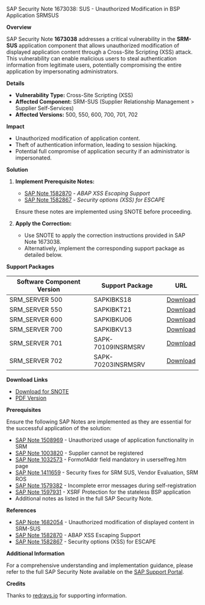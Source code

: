 SAP Security Note 1673038: SUS - Unauthorized Modification in BSP Application SRMSUS

**Overview**

SAP Security Note **1673038** addresses a critical vulnerability in the **SRM-SUS** application component that allows unauthorized modification of displayed application content through a Cross-Site Scripting (XSS) attack. This vulnerability can enable malicious users to steal authentication information from legitimate users, potentially compromising the entire application by impersonating administrators.

**Details**

- **Vulnerability Type:** Cross-Site Scripting (XSS)
- **Affected Component:** SRM-SUS (Supplier Relationship Management > Supplier Self-Services)
- **Affected Versions:** 500, 550, 600, 700, 701, 702

**Impact**

- Unauthorized modification of application content.
- Theft of authentication information, leading to session hijacking.
- Potential full compromise of application security if an administrator is impersonated.

**Solution**

1. **Implement Prerequisite Notes:**
   - [SAP Note 1582870](https://me.sap.com/notes/1582870) - *ABAP XSS Escaping Support*
   - [SAP Note 1582867](https://me.sap.com/notes/1582867) - *Security options (XSS) for ESCAPE*

   Ensure these notes are implemented using SNOTE before proceeding.

2. **Apply the Correction:**
   - Use SNOTE to apply the correction instructions provided in SAP Note 1673038.
   - Alternatively, implement the corresponding support package as detailed below.

**Support Packages**

| Software Component Version | Support Package                           | URL                                                                                         |
|----------------------------|-------------------------------------------|---------------------------------------------------------------------------------------------|
| SRM_SERVER 500             | SAPKIBKS18                                | [Download](https://me.sap.com/supportpackage/SAPKIBKS18)                                   |
| SRM_SERVER 550             | SAPKIBKT21                                | [Download](https://me.sap.com/supportpackage/SAPKIBKT21)                                   |
| SRM_SERVER 600             | SAPKIBKU06                                | [Download](https://me.sap.com/supportpackage/SAPKIBKU06)                                   |
| SRM_SERVER 700             | SAPKIBKV13                                | [Download](https://me.sap.com/supportpackage/SAPKIBKV13)                                   |
| SRM_SERVER 701             | SAPK-70109INSRMSRV                         | [Download](https://me.sap.com/supportpackage/SAPK-70109INSRMSRV)                            |
| SRM_SERVER 702             | SAPK-70203INSRMSRV                         | [Download](https://me.sap.com/supportpackage/SAPK-70203INSRMSRV)                            |

**Download Links**

- [Download for SNOTE](https://notesdownloads.sap.com/note/0040000009933742017)
- [PDF Version](https://userapps.support.sap.com/sap/support/sfm/notes/print/0001673038?language=en-US&token=2C8E7E5CA9E9CC9EA9E97BD19B54AF2C)

**Prerequisites**

Ensure the following SAP Notes are implemented as they are essential for the successful application of the solution:

- [SAP Note 1508969](https://me.sap.com/notes/1508969) - Unauthorized usage of application functionality in SRM
- [SAP Note 1003820](https://me.sap.com/notes/1003820) - Supplier cannot be registered
- [SAP Note 1032573](https://me.sap.com/notes/1032573) - FormofAddr field mandatory in userselfreg.htm page
- [SAP Note 1411659](https://me.sap.com/notes/1411659) - Security fixes for SRM SUS, Vendor Evaluation, SRM ROS
- [SAP Note 1579382](https://me.sap.com/notes/1579382) - Incomplete error messages during self-registration
- [SAP Note 1597931](https://me.sap.com/notes/1597931) - XSRF Protection for the stateless BSP application
- Additional notes as listed in the full SAP Security Note.

**References**

- [SAP Note 1682054](https://me.sap.com/notes/1682054) - Unauthorized modification of displayed content in SRM-SUS
- [SAP Note 1582870](https://me.sap.com/notes/1582870) - ABAP XSS Escaping Support
- [SAP Note 1582867](https://me.sap.com/notes/1582867) - Security options (XSS) for ESCAPE

**Additional Information**

For a comprehensive understanding and implementation guidance, please refer to the full SAP Security Note available on the [SAP Support Portal](https://me.sap.com/notes/1673038).

**Credits**

Thanks to [redrays.io](https://redrays.io) for supporting information.